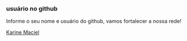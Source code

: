 ### usuário no github


Informe o seu nome e usuário do github, vamos fortalecer a nossa rede! 


 [Karine Maciel](https://github.com/karinemaciel)